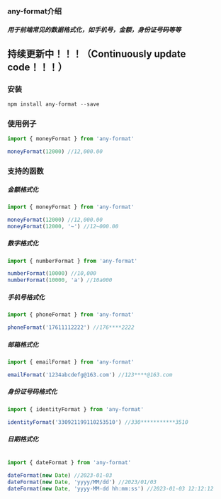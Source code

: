 ### any-format介绍
##### 用于前端常见的数据格式化，如手机号，金额，身份证号码等等

## 持续更新中！！！（Continuously update code！！！）

### 安装

```javascript
npm install any-format --save
```

### 使用例子
```javascript
import { moneyFormat } from 'any-format'

moneyFormat(12000) //12,000.00
```

### 支持的函数

##### 金额格式化
```javascript
import { moneyFormat } from 'any-format'

moneyFormat(12000) //12,000.00
moneyFormat(12000, '~') //12~000.00
```

##### 数字格式化
```javascript
import { numberFormat } from 'any-format'

numberFormat(10000) //10,000
numberFormat(10000, 'a') //10a000
```

##### 手机号格式化
```javascript
import { phoneFormat } from 'any-format'

phoneFormat('17611112222') //176****2222
```

##### 邮箱格式化
```javascript
import { emailFormat } from 'any-format'

emailFormat('1234abcdefg@163.com') //123****@163.com
```

##### 身份证号码格式化
```javascript
import { identityFormat } from 'any-format'

identityFormat('330921199110253510') //330***********3510
```

##### 日期格式化
```javascript

import { dateFormat } from 'any-format'

dateFormat(new Date) //2023-01-03
dateFormat(new Date, 'yyyy/MM/dd') //2023/01/03
dateFormat(new Date, 'yyyy-MM-dd hh:mm:ss') //2023-01-03 12:12:12
```